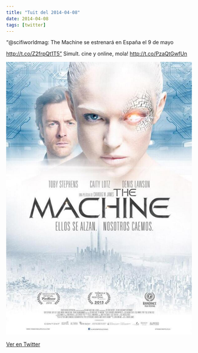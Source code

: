 ```yaml
---
title: "Tuit del 2014-04-08"
date: 2014-04-08
tags: [twitter]
---
```


“@scifiworldmag: The Machine se estrenará en España el 9 de mayo

http://t.co/Z2frpQt1T5” Simult. cine y online, mola! http://t.co/PzaQtGwfUn

![Imagen](/assets/images/453486756831432704-BksbzXCIcAAf34V.jpg)

[Ver en Twitter](https://twitter.com/i/web/status/453486756831432704)
